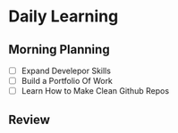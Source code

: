 # Daily Learning
## Morning Planning
 - [ ] Expand Develepor Skills
 - [ ] Build a Portfolio Of Work
 - [ ] Learn How to Make Clean Github Repos
## Review
